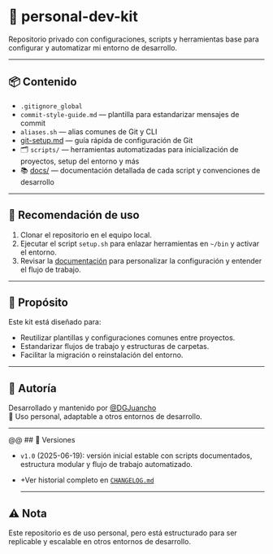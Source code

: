 # 🧰 personal-dev-kit

Repositorio privado con configuraciones, scripts y herramientas base para configurar y automatizar mi entorno de desarrollo.

---

## 📦 Contenido

- `.gitignore_global`
- `commit-style-guide.md` — plantilla para estandarizar mensajes de commit
- `aliases.sh` — alias comunes de Git y CLI
- [git-setup.md](./git-setup.md) — guía rápida de configuración de Git
- 🗂️ `scripts/` — herramientas automatizadas para inicialización de proyectos, setup del entorno y más
- 📚 [docs/](./docs) — documentación detallada de cada script y convenciones de desarrollo

---

## 🚀 Recomendación de uso

1. Clonar el repositorio en el equipo local.
2. Ejecutar el script `setup.sh` para enlazar herramientas en `~/bin` y activar el entorno.
3. Revisar la [documentación](./docs) para personalizar la configuración y entender el flujo de trabajo.

---

## 📘 Propósito

Este kit está diseñado para:

- Reutilizar plantillas y configuraciones comunes entre proyectos.
- Estandarizar flujos de trabajo y estructuras de carpetas.
- Facilitar la migración o reinstalación del entorno.

---

## 👤 Autoría

Desarrollado y mantenido por [@DGJuancho](https://github.com/DGJuancho)  
💼 Uso personal, adaptable a otros entornos de desarrollo.

---

@@ ## 📌 Versiones

- `v1.0` (2025-06-19): versión inicial estable con scripts documentados, estructura modular y flujo de trabajo automatizado.

* +Ver historial completo en [`CHANGELOG.md`](./CHANGELOG.md)

  ---

## ⚠️ Nota

Este repositorio es de uso personal, pero está estructurado para ser replicable y escalable en otros entornos de desarrollo.
